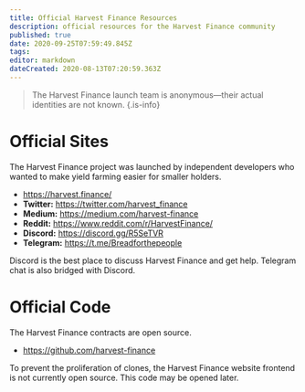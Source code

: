 ```yaml
---
title: Official Harvest Finance Resources
description: official resources for the Harvest Finance community
published: true
date: 2020-09-25T07:59:49.845Z
tags: 
editor: markdown
dateCreated: 2020-08-13T07:20:59.363Z
---
```



> The Harvest Finance launch team is anonymous—their actual identities are not known.
{.is-info}

# Official Sites

The Harvest Finance project was launched by independent developers who wanted to make yield farming easier for smaller holders.

- https://harvest.finance/
- **Twitter:** https://twitter.com/harvest_finance
- **Medium:** https://medium.com/harvest-finance
- **Reddit:** https://www.reddit.com/r/HarvestFinance/
- **Discord:** https://discord.gg/R5SeTVR
- **Telegram:** https://t.me/Breadforthepeople

Discord is the best place to discuss Harvest Finance and get help. Telegram chat is also bridged with Discord.

# Official Code

The Harvest Finance contracts are open source.

- https://github.com/harvest-finance

To prevent the proliferation of clones, the Harvest Finance website frontend is not currently open source.  This code may be opened later.